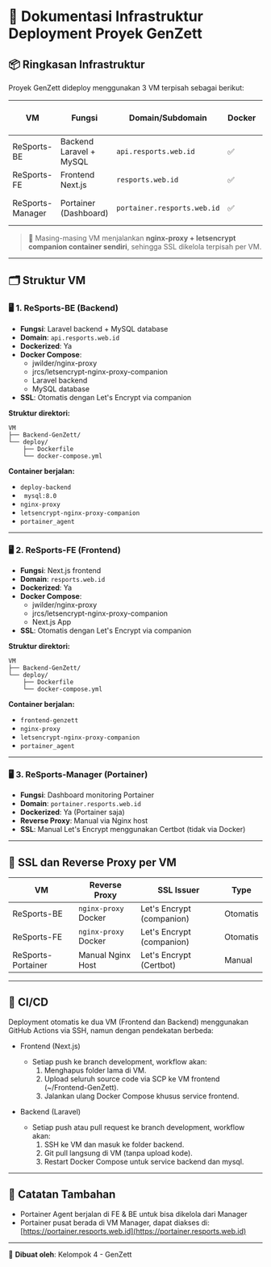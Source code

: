 # 📘 Dokumentasi Infrastruktur Deployment Proyek GenZett

## 📦 Ringkasan Infrastruktur

Proyek GenZett dideploy menggunakan 3 VM terpisah sebagai berikut:

| VM               | Fungsi                   | Domain/Subdomain           | Docker | SSL (Let's Encrypt) |
|------------------|--------------------------|-----------------------------|--------|----------------------|
| ReSports-BE      | Backend Laravel + MySQL  | `api.resports.web.id`       | ✅     | ✅ (via Docker)      |
| ReSports-FE      | Frontend Next.js         | `resports.web.id`           | ✅     | ✅ (via Docker)      |
| ReSports-Manager | Portainer (Dashboard)    | `portainer.resports.web.id` | ✅     | ✅ (via Nginx manual) |

> 🔧 Masing-masing VM menjalankan **nginx-proxy + letsencrypt companion container sendiri**, sehingga SSL dikelola terpisah per VM.

---

## 🗂️ Struktur VM

### 🖥️ 1. ReSports-BE (Backend)
- **Fungsi**: Laravel backend + MySQL database
- **Domain**: `api.resports.web.id`
- **Dockerized**: Ya
- **Docker Compose**:
  - jwilder/nginx-proxy
  - jrcs/letsencrypt-nginx-proxy-companion
  - Laravel backend
  - MySQL database
- **SSL**: Otomatis dengan Let's Encrypt via companion

**Struktur direktori:**
```
VM
├── Backend-GenZett/
└── deploy/
    ├── Dockerfile
    └── docker-compose.yml
```
**Container berjalan:**
- `deploy-backend`
- ` mysql:8.0`
- `nginx-proxy`
- `letsencrypt-nginx-proxy-companion`
- `portainer_agent`

---

### 🖥️ 2. ReSports-FE (Frontend)
- **Fungsi**: Next.js frontend
- **Domain**: `resports.web.id`
- **Dockerized**: Ya
- **Docker Compose**:
  - jwilder/nginx-proxy
  - jrcs/letsencrypt-nginx-proxy-companion
  - Next.js App
- **SSL**: Otomatis dengan Let's Encrypt via companion

**Struktur direktori:**
```
VM
├── Backend-GenZett/
└── deploy/
    ├── Dockerfile
    └── docker-compose.yml
```

**Container berjalan:**
- `frontend-genzett`
- `nginx-proxy`
- `letsencrypt-nginx-proxy-companion`
- `portainer_agent`

---

### 🖥️ 3. ReSports-Manager (Portainer)
- **Fungsi**: Dashboard monitoring Portainer
- **Domain**: `portainer.resports.web.id`
- **Dockerized**: Ya (Portainer saja)
- **Reverse Proxy**: Manual via Nginx host
- **SSL**: Manual Let's Encrypt menggunakan Certbot (tidak via Docker)

---

## 🔐 SSL dan Reverse Proxy per VM

| VM               | Reverse Proxy         | SSL Issuer             | Type     |
|------------------|-----------------------|-------------------------|----------|
| ReSports-BE      | `nginx-proxy` Docker  | Let's Encrypt (companion)| Otomatis |
| ReSports-FE      | `nginx-proxy` Docker  | Let's Encrypt (companion)| Otomatis |
| ReSports-Portainer | Manual Nginx Host     | Let's Encrypt (Certbot) | Manual   |

---

## 🚀 CI/CD

Deployment otomatis ke dua VM (Frontend dan Backend) menggunakan GitHub Actions via SSH, namun dengan pendekatan berbeda:

- Frontend (Next.js)
    - Setiap push ke branch development, workflow akan:
        1. Menghapus folder lama di VM.
        2. Upload seluruh source code via SCP ke VM frontend (~/Frontend-GenZett).
        3. Jalankan ulang Docker Compose khusus service frontend.

- Backend (Laravel)
  - Setiap push atau pull request ke branch development, workflow akan:
    1. SSH ke VM dan masuk ke folder backend.
    2. Git pull langsung di VM (tanpa upload kode).
    3. Restart Docker Compose untuk service backend dan mysql.
---

## 📎 Catatan Tambahan

- Portainer Agent berjalan di FE & BE untuk bisa dikelola dari Manager
- Portainer pusat berada di VM Manager, dapat diakses di:
  [https://portainer.resports.web.id](https://portainer.resports.web.id)

---

📌 **Dibuat oleh**: Kelompok 4 - GenZett
